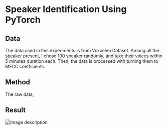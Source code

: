 # Speaker Identification Using PyTorch



## Data
The data used in this experiments is from Voxceleb Dataset. Among all the speaker present, I chose 100 speaker randomly, and take their voices within 5 minutes duration each. Then, the data is processed with turning them to MFCC coefficients.

## Method

The raw data,


## Result


![Image description](https://www.kaggleusercontent.com/kf/9105487/eyJhbGciOiJkaXIiLCJlbmMiOiJBMTI4Q0JDLUhTMjU2In0..zt66WqWodgHeJeWTjzKR0g.Br4FBvR5hM-9bGkj_MMsd0j94n2l72HA-VLwrob6rkecQPymswg-Y6btrEUa7zbAX2JRLdM1XVakLuoYWfwJUZMN6bGN5bw3RgfZlSZzvKJDjYsFq1lsACePJkybZmMe-70JBBfKb2LAsEHRxHUNITsG5M3VQJNqkyGbtTV65NY.8H7Uv0NP3inv3DtV18fflQ/__results___files/__results___8_0.png)
